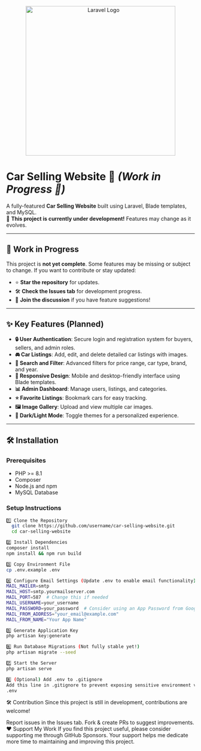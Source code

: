 <p align="center">
  <a href="https://laravel.com" target="_blank">
    <img src="https://raw.githubusercontent.com/laravel/art/master/logo-lockup/5%20SVG/2%20CMYK/1%20Full%20Color/laravel-logolockup-cmyk-red.svg" width="400" alt="Laravel Logo">
  </a>
</p>

# Car Selling Website 🚗 *(Work in Progress 🚧)*  
A fully-featured **Car Selling Website** built using Laravel, Blade templates, and MySQL.  
🚀 **This project is currently under development!** Features may change as it evolves.

---

## 🚀 Work in Progress  
This project is **not yet complete**. Some features may be missing or subject to change. If you want to contribute or stay updated:  
- ⭐ **Star the repository** for updates.  
- 🛠️ **Check the Issues tab** for development progress.  
- 📢 **Join the discussion** if you have feature suggestions!  

---

## ✨ Key Features (Planned)  
- **🔒 User Authentication**: Secure login and registration system for buyers, sellers, and admin roles.  
- **🚘 Car Listings**: Add, edit, and delete detailed car listings with images.  
- **🔎 Search and Filter**: Advanced filters for price range, car type, brand, and year.  
- **📱 Responsive Design**: Mobile and desktop-friendly interface using Blade templates.  
- **📊 Admin Dashboard**: Manage users, listings, and categories.  
- **⭐ Favorite Listings**: Bookmark cars for easy tracking.  
- **🖼️ Image Gallery**: Upload and view multiple car images.  
- **🎨 Dark/Light Mode**: Toggle themes for a personalized experience.  

---

## 🛠️ Installation  

### **Prerequisites**  
- PHP >= 8.1  
- Composer  
- Node.js and npm  
- MySQL Database  

### **Setup Instructions**  

 ```sh  
1️⃣ Clone the Repository
   git clone https://github.com/username/car-selling-website.git  
   cd car-selling-website

2️⃣ Install Dependencies
composer install
npm install && npm run build

3️⃣ Copy Environment File
cp .env.example .env

4️⃣ Configure Email Settings (Update .env to enable email functionality)
MAIL_MAILER=smtp
MAIL_HOST=smtp.yourmailserver.com
MAIL_PORT=587  # Change this if needed
MAIL_USERNAME=your_username
MAIL_PASSWORD=your_password  # Consider using an App Password from Google
MAIL_FROM_ADDRESS="your_email@example.com"
MAIL_FROM_NAME="Your App Name"

5️⃣ Generate Application Key
php artisan key:generate

6️⃣ Run Database Migrations (Not fully stable yet!)
php artisan migrate --seed

7️⃣ Start the Server
php artisan serve

8️⃣ (Optional) Add .env to .gitignore
Add this line in .gitignore to prevent exposing sensitive environment variables:
.env
 ```
🛠️ Contribution
Since this project is still in development, contributions are welcome!

Report issues in the Issues tab.
Fork & create PRs to suggest improvements.
❤️ Support My Work
If you find this project useful, please consider supporting me through GitHub Sponsors.
Your support helps me dedicate more time to maintaining and improving this project.

